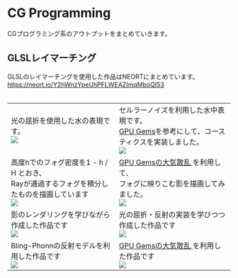 # CG Programming
CGプログラミング系のアウトプットをまとめていきます。

## GLSLレイマーチング
GLSLのレイマーチングを使用した作品はNEORTにまとめています。<br>
https://neort.io/Y2hWnzYpeUhPFLWEAZImqMboQI53 <br>
<br>

<table>
<tr>
    <td>
    光の屈折を使用した水の表現です。<br>
    <img src = "../gif/raymarch/8_water_refraction.gif">
    </td>
    <td>
    セルラーノイズを利用した水中表現です。<br>
    <a href="https://developer.download.nvidia.com/books/HTML/gpugems/gpugems_ch02.html">GPU Gems</a>を参考にして、コースティクスを実装しました。<br>
    <img src = "../gif/raymarch/7_voronoi_caustics.gif">
    </td>
</tr>
<tr>
    <td>
    高度hでのフォグ密度を1 - h / H とおき、<br>Rayが通過するフォグを積分したものを描画しています<br>
    <img src = "../gif/raymarch/05_height_fog.gif">
    </td>
    <td>
     <a href = "https://developer.nvidia.com/gpugems/gpugems2/part-ii-shading-lighting-and-shadows/chapter-16-accurate-atmospheric-scattering"> 
    GPU Gemsの大気散乱
    </a>を利用して、<br>フォグに映りこむ影を描画してみました。<br>
    <img src = "../gif/raymarch/6_fog_scatter.gif">
    </td>
</tr>
<tr>
    <td>    
    影のレンダリングを学びながら作成した作品です<br>
    <img src = "../gif/raymarch/01_shadow.gif">
    </td>
    <td> 
    光の屈折・反射の実装を学びつつ作成した作品です<br>
    <img src = "../gif/raymarch/03_lens_chromatic_abberation.gif">
    </td>
</tr>
<tr>
    <td>    
    Bling-Phonnの反射モデルを利用した作品です<br>
    <img src = "../gif/raymarch/04_sunset.gif">
    </td>
    <td>
    <a href = "https://developer.nvidia.com/gpugems/gpugems2/part-ii-shading-lighting-and-shadows/chapter-16-accurate-atmospheric-scattering"> 
    GPU Gemsの大気散乱
    </a>を利用した作品です<br>
    <img src = "../gif/raymarch/02_bamboo.gif"> 
    </td>
</tr>
</table>

